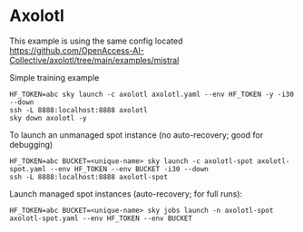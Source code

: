 # Axolotl

This example is using the same config located https://github.com/OpenAccess-AI-Collective/axolotl/tree/main/examples/mistral



Simple training example
```
HF_TOKEN=abc sky launch -c axolotl axolotl.yaml --env HF_TOKEN -y -i30 --down
ssh -L 8888:localhost:8888 axolotl
sky down axolotl -y
```



To launch an unmanaged spot instance (no auto-recovery; good for debugging)
```
HF_TOKEN=abc BUCKET=<unique-name> sky launch -c axolotl-spot axolotl-spot.yaml --env HF_TOKEN --env BUCKET -i30 --down
ssh -L 8888:localhost:8888 axolotl-spot
```


Launch managed spot instances (auto-recovery; for full runs):
```
HF_TOKEN=abc BUCKET=<unique-name> sky jobs launch -n axolotl-spot axolotl-spot.yaml --env HF_TOKEN --env BUCKET
```
